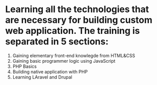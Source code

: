 # Learning all the technologies that are necessary for building custom web application. The training is separated in 5 sections:

1. Gaining elementary front-end knowlegde from HTML&CSS
2. Gaining basic programmer logic using JavaScript
3. PHP Basics
4. Building native application with PHP
5. Learning LAravel and Drupal
